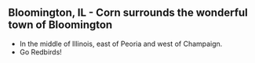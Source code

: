 ## Bloomington, IL - Corn surrounds the wonderful town of Bloomington

- In the middle of Illinois, east of Peoria and west of Champaign.
- Go Redbirds!
